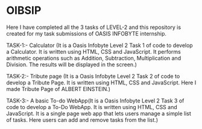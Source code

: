 # OIBSIP
Here I have completed all the 3 tasks of LEVEL-2 and this repository is created for my task submissions of OASIS INFOBYTE internship.

TASK-1:- Calculator (It is a Oasis Infobyte Level 2 Task 1 of code to develop a Calculator. It is written using HTML, CSS and JavaScript. It performs arithmetic operations such as Addition, Subtraction, Multiplication and Division. The results will be displayed in the screen.)

TASK-2:- Tribute page (It is a Oasis Infobyte Level 2 Task 2 of code to develop a Tribute Page. It is written using HTML, CSS and JavaScript. Here I made Tribute Page of ALBERT EINSTEIN.)

TASK-3:- A basic To-do WebApp(It is a Oasis Infobyte Level 2 Task 3 of code to develop a To-Do WebApp. It is written using HTML, CSS and JavaScript. It is a single page web app that lets users manage a simple list of tasks. Here users can add and remove tasks from the list.)

